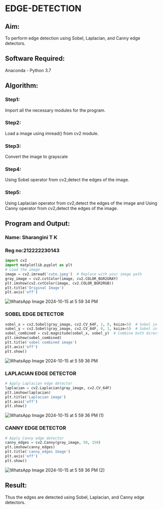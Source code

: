 # EDGE-DETECTION
## Aim:
To perform edge detection using Sobel, Laplacian, and Canny edge detectors.

## Software Required:
Anaconda - Python 3.7

## Algorithm:
### Step1:
Import all the necessary modules for the program.

### Step2:
Load a image using imread() from cv2 module.

### Step3:
Convert the image to grayscale

### Step4:
Using Sobel operator from cv2,detect the edges of the image.

### Step5:

Using Laplacian operator from cv2,detect the edges of the image and Using Canny operator from cv2,detect the edges of the image.

## Program and Output:

### Name: Sharangini T K
### Reg no:212222230143

```python
import cv2
import matplotlib.pyplot as plt
# Load the image
image = cv2.imread('cute.jpeg')  # Replace with your image path
gray_image = cv2.cvtColor(image, cv2.COLOR_BGR2GRAY)
plt.imshow(cv2.cvtColor(image, cv2.COLOR_BGR2RGB))
plt.title('Original Image')
plt.axis('off')
```
![WhatsApp Image 2024-10-15 at 5 59 34 PM](https://github.com/user-attachments/assets/57291e2d-870e-4ec0-80f5-6cb00c4fd8d0)


### SOBEL EDGE DETECTOR
```python
sobel_x = cv2.Sobel(gray_image, cv2.CV_64F, 1, 0, ksize=5)  # Sobel in x direction
sobel_y = cv2.Sobel(gray_image, cv2.CV_64F, 0, 1, ksize=5)  # Sobel in y direction
sobel_combined = cv2.magnitude(sobel_x, sobel_y)  # Combine both directions
plt.imshow(sobel_combined)
plt.title('sobel combined image')
plt.axis('off')
plt.show()
```
![WhatsApp Image 2024-10-15 at 5 59 36 PM](https://github.com/user-attachments/assets/2d0656f1-baf3-4358-b217-3e6ad63d0be1)

### LAPLACIAN EDGE DETECTOR
```python
# Apply Laplacian edge detector
laplacian = cv2.Laplacian(gray_image, cv2.CV_64F)
plt.imshow(laplacian)
plt.title('Laplacian image')
plt.axis('off')
plt.show()
```
![WhatsApp Image 2024-10-15 at 5 59 36 PM (1)](https://github.com/user-attachments/assets/7ec492e0-b2d3-4351-a473-aee863816a5c)

### CANNY EDGE DETECTOR
```python
# Apply Canny edge detector
canny_edges = cv2.Canny(gray_image, 50, 150)
plt.imshow(canny_edges)
plt.title('canny_edges Image')
plt.axis('off')
plt.show()
```
![WhatsApp Image 2024-10-15 at 5 59 36 PM (2)](https://github.com/user-attachments/assets/0731803a-4b8a-4ed4-a702-20c692323986)

## Result:
Thus the edges are detected using Sobel, Laplacian, and Canny edge detectors.

